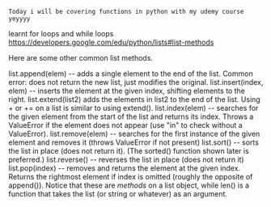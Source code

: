 	Today i will be covering functions in python with my udemy course yeyyyy
learnt for loops and while loops
https://developers.google.com/edu/python/lists#list-methods

Here are some other common list methods.

list.append(elem) -- adds a single element to the end of the list. Common error: does not return the new list, just modifies the original.
list.insert(index, elem) -- inserts the element at the given index, shifting elements to the right.
list.extend(list2) adds the elements in list2 to the end of the list. Using + or += on a list is similar to using extend().
list.index(elem) -- searches for the given element from the start of the list and returns its index. Throws a ValueError if the element does not appear (use "in" to check without a ValueError).
list.remove(elem) -- searches for the first instance of the given element and removes it (throws ValueError if not present)
list.sort() -- sorts the list in place (does not return it). (The sorted() function shown later is preferred.)
list.reverse() -- reverses the list in place (does not return it)
list.pop(index) -- removes and returns the element at the given index. Returns the rightmost element if index is omitted (roughly the opposite of append()).
Notice that these are *methods* on a list object, while len() is a function that takes the list (or string or whatever) as an argument.
